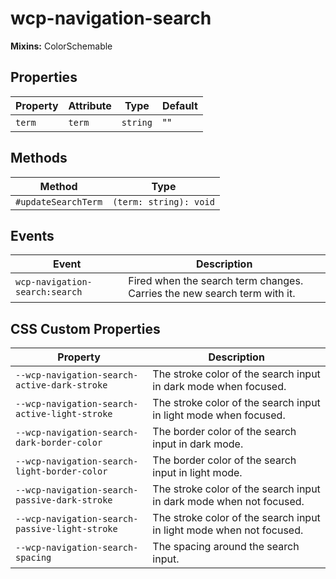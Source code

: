 # wcp-navigation-search

**Mixins:** ColorSchemable

## Properties

| Property | Attribute | Type     | Default |
|----------|-----------|----------|---------|
| `term`   | `term`    | `string` | ""      |

## Methods

| Method              | Type                   |
|---------------------|------------------------|
| `#updateSearchTerm` | `(term: string): void` |

## Events

| Event                          | Description                                      |
|--------------------------------|--------------------------------------------------|
| `wcp-navigation-search:search` | Fired when the search term changes. Carries the new search term with it. |

## CSS Custom Properties

| Property                                       | Description                                      |
|------------------------------------------------|--------------------------------------------------|
| `--wcp-navigation-search-active-dark-stroke`   | The stroke color of the search input in dark mode when focused. |
| `--wcp-navigation-search-active-light-stroke`  | The stroke color of the search input in light mode when focused. |
| `--wcp-navigation-search-dark-border-color`    | The border color of the search input in dark mode. |
| `--wcp-navigation-search-light-border-color`   | The border color of the search input in light mode. |
| `--wcp-navigation-search-passive-dark-stroke`  | The stroke color of the search input in dark mode when not focused. |
| `--wcp-navigation-search-passive-light-stroke` | The stroke color of the search input in light mode when not focused. |
| `--wcp-navigation-search-spacing`              | The spacing around the search input.             |
